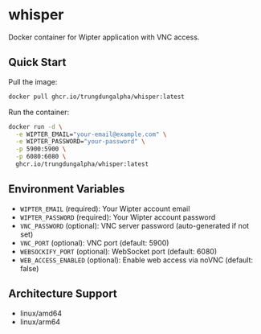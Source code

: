 # whisper

Docker container for Wipter application with VNC access.

## Quick Start

Pull the image:
```bash
docker pull ghcr.io/trungdungalpha/whisper:latest
```

Run the container:
```bash
docker run -d \
  -e WIPTER_EMAIL="your-email@example.com" \
  -e WIPTER_PASSWORD="your-password" \
  -p 5900:5900 \
  -p 6080:6080 \
  ghcr.io/trungdungalpha/whisper:latest
```

## Environment Variables

- `WIPTER_EMAIL` (required): Your Wipter account email
- `WIPTER_PASSWORD` (required): Your Wipter account password
- `VNC_PASSWORD` (optional): VNC server password (auto-generated if not set)
- `VNC_PORT` (optional): VNC port (default: 5900)
- `WEBSOCKIFY_PORT` (optional): WebSocket port (default: 6080)
- `WEB_ACCESS_ENABLED` (optional): Enable web access via noVNC (default: false)

## Architecture Support

- linux/amd64
- linux/arm64
